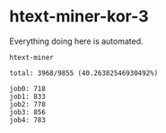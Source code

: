 # htext-miner-kor-3

Everything doing here is automated.

```
htext-miner

total: 3968/9855 (40.26382546930492%)

job0: 718
job1: 833
job2: 778
job3: 856
job4: 783
```